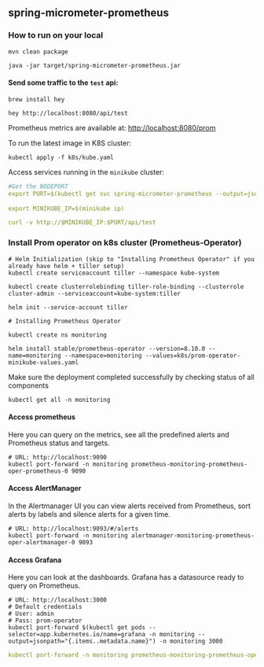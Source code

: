 spring-micrometer-prometheus
---

### How to run on your local

```
mvn clean package

java -jar target/spring-micrometer-prometheus.jar
```

#### Send some traffic to the `test` api:

```
brew install hey

hey http://localhost:8080/api/test

```

Prometheus metrics are available at: [http://localhost:8080/prom](http://localhost:8080/prom)

To run the latest image in K8S cluster:

```
kubectl apply -f k8s/kube.yaml
```

Access services running in the `minikube` cluster:

```yaml
#Get the NODEPORT
export PORT=$(kubectl get svc spring-micrometer-prometheus --output=jsonpath="{.spec.ports[0].nodePort}")
 
export MINIKUBE_IP=$(minikube ip)

curl -v http://$MINIKUBE_IP:$PORT/api/test
```

### Install Prom operator on k8s cluster (Prometheus-Operator)

```
# Helm Initialization (skip to "Installing Prometheus Operator" if you already have helm + tiller setup) 
kubectl create serviceaccount tiller --namespace kube-system

kubectl create clusterrolebinding tiller-role-binding --clusterrole cluster-admin --serviceaccount=kube-system:tiller

helm init --service-account tiller

# Installing Prometheus Operator

kubectl create ns monitoring

helm install stable/prometheus-operator --version=8.10.0 --name=monitoring --namespace=monitoring --values=k8s/prom-operator-minikube-values.yaml

```

Make sure the deployment completed successfully by checking status of all components

```
kubectl get all -n monitoring
``` 


#### Access prometheus
Here you can query on the metrics, see all the predefined alerts and Prometheus status and targets.
```
# URL: http://localhost:9090
kubectl port-forward -n monitoring prometheus-monitoring-prometheus-oper-prometheus-0 9090
```

#### Access AlertManager
In the Alertmanager UI you can view alerts received from Prometheus, sort alerts by labels and silence alerts for a given time.

```
# URL: http://localhost:9093/#/alerts
kubectl port-forward -n monitoring alertmanager-monitoring-prometheus-oper-alertmanager-0 9093
```

#### Access Grafana
Here you can look at the dashboards. Grafana has a datasource ready to query on Prometheus.

```
# URL: http://localhost:3000
# Default credentials
# User: admin
# Pass: prom-operator
kubectl port-forward $(kubectl get pods --selector=app.kubernetes.io/name=grafana -n monitoring --output=jsonpath="{.items..metadata.name}") -n monitoring 3000
```


```yaml
kubectl port-forward -n monitoring prometheus-monitoring-prometheus-oper-prometheus-0 9090
```

